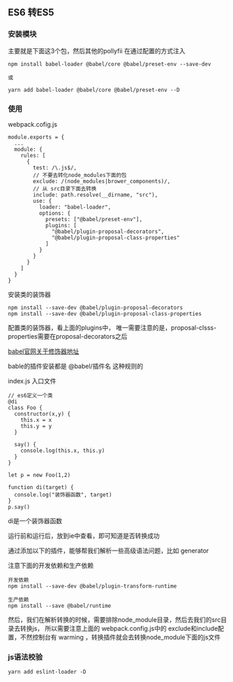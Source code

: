 ## ES6 转ES5

### 安装模块

主要就是下面这3个包，然后其他的pollyfii 在通过配置的方式注入
```
npm install babel-loader @babel/core @babel/preset-env --save-dev

或

yarn add babel-loader @babel/core @babel/preset-env --D
```

### 使用

webpack.cofig.js

```
module.exports = {
  ...
  module: {
    rules: [
      {
        test: /\.js$/,
        // 不要去转化node_modules下面的包
        exclude: /(node_modules|brower_components)/,
        // 从 src目录下面去转换
        include: path.resolve(__dirname, "src"),
        use: {
          loader: "babel-loader",
          options: {
            presets: ["@babel/preset-env"],
            plugins: [
              "@babel/plugin-proposal-decorators",
              "@babel/plugin-proposal-class-properties"
            ]
          }
        }
      }
    ]
  }
}
```

安装类的装饰器

```
npm install --save-dev @babel/plugin-proposal-decorators
npm install --save-dev @babel/plugin-proposal-class-properties
```
配置类的装饰器，看上面的plugins中， 唯一需要注意的是，proposal-clsss-properties需要在proposal-decorators之后

[babel官网关于修饰器地址](https://babeljs.io/docs/en/babel-plugin-proposal-decorators)

bable的插件安装都是  @babel/插件名  这种规则的

index.js 入口文件
```
// es6定义一个类
@di
class Foo {
  constructor(x,y) {
    this.x = x
    this.y = y
  }

  say() {
    console.log(this.x, this.y)
  }
}

let p = new Foo(1,2)

function di(target) {
  console.log("装饰器函数", target)
}
p.say()

```

di是一个装饰器函数

运行前和运行后，放到ie中查看，即可知道是否转换成功


通过添加以下的插件，能够帮我们解析一些高级语法问题，比如 generator

注意下面的开发依赖和生产依赖
```
开发依赖
npm install --save-dev @babel/plugin-transform-runtime

生产依赖
npm install --save @babel/runtime
```
然后，我们在解析转换的时候，需要排除node_module目录，然后去我们的src目录去转换js， 所以需要注意上面的 webpack.config.js中的 exclude和include配置，不然控制台有 warming ，转换插件就会去转换node_module下面的js文件


### js语法校验

```
yarn add eslint-loader -D
```






